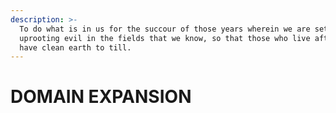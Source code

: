 ```yaml
---
description: >-
  To do what is in us for the succour of those years wherein we are set,
  uprooting evil in the fields that we know, so that those who live after may
  have clean earth to till.
---
```


# DOMAIN EXPANSION

